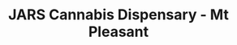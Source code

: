 ---
title: "JARS Cannabis Dispensary - Mt Pleasant"
url: /mount-pleasant/jars-cannabis-dispensary-mt-pleasant/
shop: cannabis
---